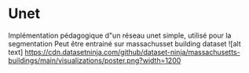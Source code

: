 # Unet

Implémentation pédagogique d"un réseau unet simple, utilisé pour la segmentation
Peut être entrainé sur massachusset building dataset
![alt text] https://cdn.datasetninja.com/github/dataset-ninja/massachusetts-buildings/main/visualizations/poster.png?width=1200
